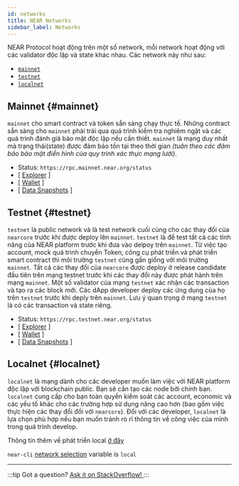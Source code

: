```yaml
---
id: networks
title: NEAR Networks
sidebar_label: Networks
---
```


NEAR Protocol hoạt động trên một số network, mỗi network hoạt động với các validator độc lập và state khác nhau. Các network này như sau:

- [`mainnet`](/concepts/basics/networks#mainnet)
- [`testnet`](/concepts/basics/networks#testnet)
- [`localnet`](/concepts/basics/networks#localnet)

## Mainnet {#mainnet}

`mainnet` cho smart contract và token sẵn sàng chạy thực tế. Những contract sẵn sàng cho `mainnet` phải trải qua quá trình kiểm tra nghiêm ngặt và các quá trình đánh giá bảo mật độc lập nếu cần thiết. `mainnet` là mạng duy nhất mà trạng thái(state) được đảm bảo tồn tại theo thời gian _(tuân theo các đảm bảo bảo mật điển hình của quy trình xác thực mạng lưới)_.

- Status: `https://rpc.mainnet.near.org/status`
- [ [Explorer](https://nearblocks.io) ]
- [ [Wallet](https://wallet.near.org) ]
- [ [Data Snapshots](https://near-nodes.io/intro/node-data-snapshots) ]

## Testnet {#testnet}

`testnet` là public network và là test network cuối cùng cho các thay đổi của `nearcore` trước khi được deploy lên `mainnet`. `testnet` là để test tất cả các tính năng của NEAR platform trước khi đưa vào delpoy trên `mainnet`. Từ việc tạo account, mock quá trình chuyển Token, công cụ phát triển và phát triển smart contract thì môi trường `testnet` cũng gần giống với môi trường `mainnet`. Tất cả các thay đổi của `nearcore` được deploy ở release candidate đầu tiên trên mạng testnet trước khi các thay đổi này được phát hành trên mạng `mainnet`. Một số validator của mạng `testnet` xác nhận các transaction và tạo ra các block mới. Các dApp developer deploy các ứng dụng của họ trên `testnet` trước khi deply trên `mainnet`. Lưu ý quan trọng ở mạng `testnet` là có các transaction và state riêng.

- Status: `https://rpc.testnet.near.org/status`
- [ [Explorer](https://explorer.testnet.near.org) ]
- [ [Wallet](https://testnet.mynearwallet.com/) ]
- [ [Data Snapshots](https://near-nodes.io/intro/node-data-snapshots) ]

## Localnet {#localnet}

`localnet` là mạng dành cho các developer muốn làm việc với NEAR platform độc lập với blockchain public. Bạn sẽ cần tạo các node bởi chính bạn. `localnet` cung cấp cho bạn toàn quyền kiểm soát các account, economic và các yếu tố khác cho các trường hợp sử dụng nâng cao hơn (bao gồm việc thực hiện các thay đổi đối với `nearcore`). Đối với các developer, `localnet` là lựa chọn phù hợp nếu bạn muốn tránh rò rỉ thông tin về công việc của mình trong quá trình develop.

Thông tin thêm về phát triển local [ở đây](https://near-nodes.io/validator/running-a-node)

`near-cli` [network selection](/tools/near-cli#network-selection) variable is `local`

---

:::tip Got a question?
<a href="https://stackoverflow.com/questions/tagged/nearprotocol">
<h8>Ask it on StackOverflow!</h8>
</a>
:::
